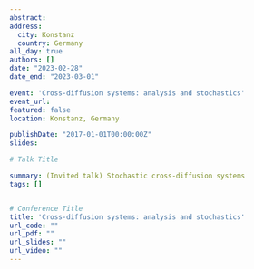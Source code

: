 ```yaml
---
abstract:
address:
  city: Konstanz
  country: Germany
all_day: true
authors: []
date: "2023-02-28"
date_end: "2023-03-01"

event: 'Cross-diffusion systems: analysis and stochastics'
event_url:
featured: false
location: Konstanz, Germany

publishDate: "2017-01-01T00:00:00Z"
slides:

# Talk Title

summary: (Invited talk) Stochastic cross-diffusion systems
tags: []


# Conference Title
title: 'Cross-diffusion systems: analysis and stochastics'
url_code: ""
url_pdf: ""
url_slides: ""
url_video: ""
---
```

